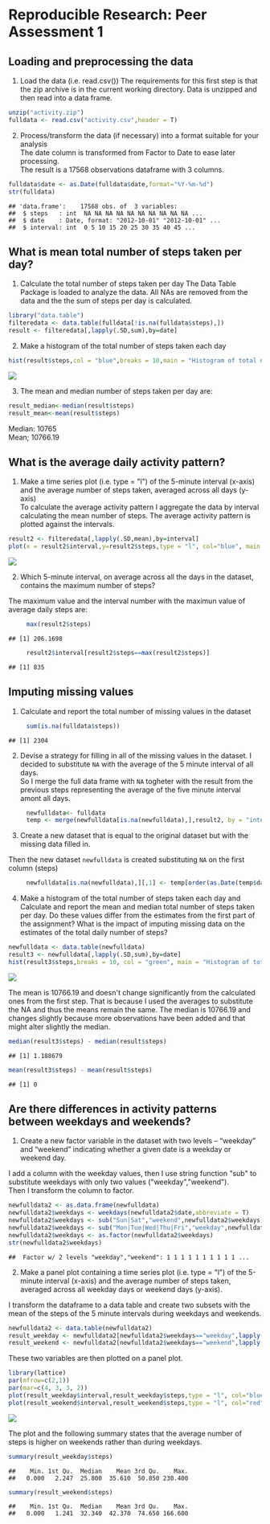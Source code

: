 # Reproducible Research: Peer Assessment 1


## Loading and preprocessing the data

1. Load the data (i.e. read.csv())
The requirements for this first step is that the zip archive is in the current working directory.
Data is unzipped and then read into a data frame.   


```r
unzip("activity.zip")
fulldata <- read.csv("activity.csv",header = T)
```

2. Process/transform the data (if necessary) into a format suitable for your analysis   
The date column is transformed from Factor to Date to ease later processing.   
The result is a 17568 observations dataframe with 3 columns.

```r
fulldata$date <- as.Date(fulldata$date,format="%Y-%m-%d")
str(fulldata)
```

```
## 'data.frame':	17568 obs. of  3 variables:
##  $ steps   : int  NA NA NA NA NA NA NA NA NA NA ...
##  $ date    : Date, format: "2012-10-01" "2012-10-01" ...
##  $ interval: int  0 5 10 15 20 25 30 35 40 45 ...
```


## What is mean total number of steps taken per day?

1. Calculate the total number of steps taken per day
The Data Table Package is loaded to analyze the data. All NAs are removed from the data and the the sum of steps per day is calculated.



```r
library("data.table")
filteredata <- data.table(fulldata[!is.na(fulldata$steps),])
result <- filteredata[,lapply(.SD,sum),by=date]
```
   
2. Make a histogram of the total number of steps taken each day
   

```r
hist(result$steps,col = "blue",breaks = 10,main = "Histogram of total number of steps per day",xlab = "Total Number of steps", ylab = "Number of days (Frequency)",xlim =c(0,25000))
```

![](PA1_template_files/figure-html/hist-1.png) 
   
3. The mean and median number of steps taken per day are:   


```r
result_median<-median(result$steps)
result_mean<-mean(result$steps)
```
Median:   10765   
Mean;     10766.19

## What is the average daily activity pattern?

1. Make a time series plot (i.e. type = "l") of the 5-minute interval (x-axis) and the average number of steps taken, averaged across all days (y-axis)   
To calculate the average activity pattern I aggregate the data by interval calculating the mean number of steps. The average activity pattern is plotted against the intervals.

```r
result2 <- filteredata[,lapply(.SD,mean),by=interval]
plot(x = result2$interval,y=result2$steps,type = "l", col="blue", main = "Average Daily Activiy Pattern", xlab = "Interval", ylab = "Average Number of Steps")
```

![](PA1_template_files/figure-html/plot-1.png) 

2. Which 5-minute interval, on average across all the days in the dataset, contains the maximum number of steps?   

The maximum value and the interval number with the maximun value of average daily steps are:
   

```r
     max(result2$steps)
```

```
## [1] 206.1698
```

```r
     result2$interval[result2$steps==max(result2$steps)]
```

```
## [1] 835
```

## Imputing missing values
   
1. Calculate and report the total number of missing values in the dataset 
   

```r
     sum(is.na(fulldata$steps))
```

```
## [1] 2304
```
2. Devise a strategy for filling in all of the missing values in the dataset. 
I decided to substitute `NA` with the average of the 5 minute interval of all days.   
So I merge the full data frame with `NA` togheter with the result from the previous steps representing the average of the five minute interval amont all days.


```r
     newfulldata<- fulldata
     temp <- merge(newfulldata[is.na(newfulldata),],result2, by = "interval")
```

3. Create a new dataset that is equal to the original dataset but with the missing data filled in.  

Then the new dataset `newfulldata` is created substituting `NA` on the first column (steps)


```r
     newfulldata[is.na(newfulldata),][,1] <- temp[order(as.Date(temp$date.x,format="%Y-%m-%d")),][,4]
```

4. Make a histogram of the total number of steps taken each day and Calculate and report the mean and median total number of steps taken per day. Do these values differ from the estimates from the first part of the assignment? What is the impact of imputing missing data on the estimates of the total daily number of steps?   


```r
newfulldata <- data.table(newfulldata)
result3 <- newfulldata[,lapply(.SD,sum),by=date]
hist(result3$steps,breaks = 10, col = "green", main = "Histogram of total number of steps per day without NA",xlab = "Total Number of steps", ylab = "Number of days (Frequency)",,xlim =c(0,25000))
```

![](PA1_template_files/figure-html/unnamed-chunk-9-1.png) 

The mean is 10766.19 and doesn't change significantly from the calculated ones from the first step. That is because I used the averages to substitute the NA and thus the means remain the same. The median is 10766.19 and changes slightly because more observations have been added and that might alter slightly the median.


```r
median(result3$steps) - median(result$steps)
```

```
## [1] 1.188679
```

```r
mean(result3$steps) - mean(result$steps)
```

```
## [1] 0
```


## Are there differences in activity patterns between weekdays and weekends?
   
1. Create a new factor variable in the dataset with two levels – “weekday” and “weekend” indicating whether a given date is a weekday or weekend day.

I add a column with the weekday values, then I use string function "sub" to substitute weekdays with only two values ("weekday","weekend").   
Then I transform the column to factor.


```r
newfulldata2 <- as.data.frame(newfulldata)
newfulldata2$weekdays <- weekdays(newfulldata2$date,abbreviate = T)
newfulldata2$weekdays <- sub("Sun|Sat","weekend",newfulldata2$weekdays)
newfulldata2$weekdays <- sub("Mon|Tue|Wed|Thu|Fri","weekday",newfulldata2$weekdays)
newfulldata2$weekdays <- as.factor(newfulldata2$weekdays)
str(newfulldata2$weekdays)
```

```
##  Factor w/ 2 levels "weekday","weekend": 1 1 1 1 1 1 1 1 1 1 ...
```

2. Make a panel plot containing a time series plot (i.e. type = "l") of the 5-minute interval (x-axis) and the average number of steps taken, averaged across all weekday days or weekend days (y-axis). 

I transform the dataframe to a data table and create two subsets with the mean of the steps of the 5 minute intervals during weekdays and weekends.

```r
newfulldata2 <- data.table(newfulldata2)
result_weekday <- newfulldata2[newfulldata2$weekdays=="weekday",lapply(.SD,mean),by=interval, .SDcols=c("steps")]
result_weekend <- newfulldata2[newfulldata2$weekdays=="weekend",lapply(.SD,mean),by=interval, .SDcols=c("steps")]
```
   
These two variables are then plotted on a panel plot.   
   

```r
library(lattice)
par(mfrow=c(2,1))
par(mar=c(4, 3, 3, 2))
plot(result_weekday$interval,result_weekday$steps,type = "l", col="blue", main = "Mean Steps by Interval for Weekday",xlab = "Intervals", ylab = "Average steps")
plot(result_weekend$interval,result_weekend$steps,type = "l", col="red", main = "Mean Steps by Interval for Weekends" ,xlab = "Intervals", ylab = "Average steps")
```

![](PA1_template_files/figure-html/unnamed-chunk-13-1.png) 

The plot and the following summary states that the average number of steps is higher on weekends rather than during weekdays. 


```r
summary(result_weekday$steps)
```

```
##    Min. 1st Qu.  Median    Mean 3rd Qu.    Max. 
##   0.000   2.247  25.800  35.610  50.850 230.400
```

```r
summary(result_weekend$steps)
```

```
##    Min. 1st Qu.  Median    Mean 3rd Qu.    Max. 
##   0.000   1.241  32.340  42.370  74.650 166.600
```

